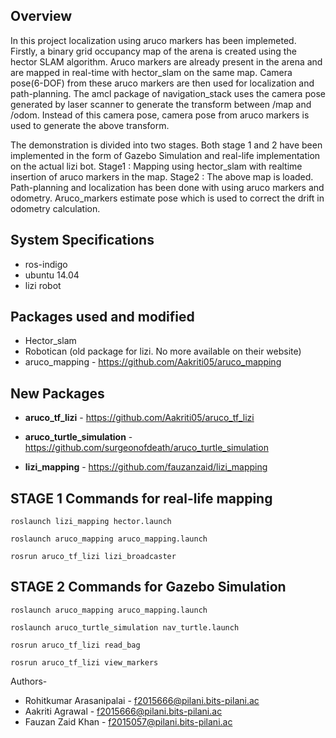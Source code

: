 ## Overview
In this project localization using aruco markers has been implemeted. Firstly, a binary grid occupancy map of the arena is created using the hector SLAM algorithm. Aruco markers are already present in the arena and are mapped in real-time with hector_slam on the same map. Camera pose(6-DOF) from these aruco markers are then used for localization and path-planning. The amcl package of navigation_stack uses the camera pose generated by laser scanner to generate the transform between /map and /odom. Instead of this camera pose, camera pose from aruco markers is used to generate the above transform.

The demonstration is divided into two stages. Both stage 1 and 2 have been implemented in the form of Gazebo Simulation and real-life implementation on the actual lizi bot. 
Stage1 : Mapping using hector_slam with realtime insertion of aruco markers in the map.
Stage2 : The above map is loaded. Path-planning and localization has been done with using aruco markers and odometry. Aruco_markers estimate pose which is used to correct the drift in odometry calculation.

## System Specifications
* ros-indigo
* ubuntu 14.04
* lizi robot

## Packages used and modified
* Hector_slam 
* Robotican (old package for lizi. No more available on their website)
* aruco_mapping - https://github.com/Aakriti05/aruco_mapping 

## New Packages
* __aruco_tf_lizi__ - https://github.com/Aakriti05/aruco_tf_lizi

* __aruco_turtle_simulation__ - https://github.com/surgeonofdeath/aruco_turtle_simulation
   
* __lizi_mapping__ - https://github.com/fauzanzaid/lizi_mapping

## STAGE 1 Commands for real-life mapping
`roslaunch lizi_mapping hector.launch`

`roslaunch aruco_mapping aruco_mapping.launch`

`rosrun aruco_tf_lizi lizi_broadcaster`

## STAGE 2 Commands for Gazebo Simulation
`roslaunch aruco_mapping aruco_mapping.launch`

`roslaunch aruco_turtle_simulation nav_turtle.launch`

`rosrun aruco_tf_lizi read_bag` 

`rosrun aruco_tf_lizi view_markers`  


Authors- 

* Rohitkumar Arasanipalai - f2015666@pilani.bits-pilani.ac
* Aakriti Agrawal - f2015666@pilani.bits-pilani.ac
* Fauzan Zaid Khan - f2015057@pilani.bits-pilani.ac


